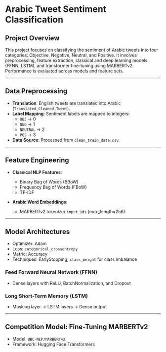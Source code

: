 # Arabic Tweet Sentiment Classification

## Project Overview

This project focuses on classifying the sentiment of Arabic tweets into four categories: Objective, Negative, Neutral, and Positive. It involves preprocessing, feature extraction, classical and deep learning models (FFNN, LSTM), and transformer fine-tuning using MARBERTv2. Performance is evaluated across models and feature sets.

---

## Data Preprocessing

- **Translation**: English tweets are translated into Arabic (`Translated_Cleaned_Tweet`).
- **Label Mapping**: Sentiment labels are mapped to integers:
  - `OBJ` → 0  
  - `NEG` → 1  
  - `NEUTRAL` → 2  
  - `POS` → 3  
- **Data Source**: Processed from `clean_train_data.csv`.

---

##  Feature Engineering

- **Classical NLP Features**:
  - Binary Bag of Words (BBoW)
  - Frequency Bag of Words (FBoW)
  - TF-IDF

- **Arabic Word Embeddings**:
  - MARBERTv2 tokenizer `input_ids` (max_length=256)

---

## Model Architectures

- Optimizer: Adam  
- Loss: `categorical_crossentropy`  
- Metric: Accuracy  
- Techniques: EarlyStopping, `class_weight` for class imbalance

### Feed Forward Neural Network (FFNN)

- Dense layers with ReLU, BatchNormalization, and Dropout

### Long Short-Term Memory (LSTM)

- Masking layer → LSTM layers → Dense output

---

## Competition Model: Fine-Tuning MARBERTv2

- Model: `UBC-NLP/MARBERTv2`
- Framework: Hugging Face Transformers


